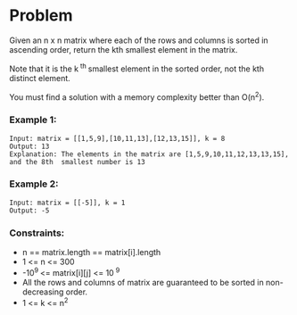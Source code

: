 # Problem

Given an n x n matrix where each of the rows and columns is sorted in ascending order, return the kth smallest element in the matrix.

Note that it is the k<sup> th </sup> smallest element in the sorted order, not the kth distinct element.

You must find a solution with a memory complexity better than O(n<sup>2</sup>).

### Example 1:

```
Input: matrix = [[1,5,9],[10,11,13],[12,13,15]], k = 8
Output: 13
Explanation: The elements in the matrix are [1,5,9,10,11,12,13,13,15], and the 8th  smallest number is 13
```

### Example 2:

```
Input: matrix = [[-5]], k = 1
Output: -5
```

### Constraints:

- n == matrix.length == matrix[i].length
- 1 <= n <= 300
- -10<sup>9 </sup> <= matrix[i][j] <= 10<sup> 9 </sup>
- All the rows and columns of matrix are guaranteed to be sorted in non-decreasing order.
- 1 <= k <= n<sup>2 </sup>
